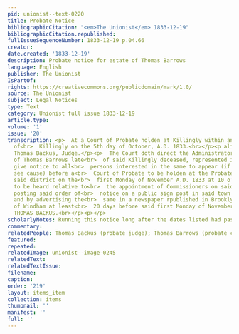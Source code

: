 ```yaml
---
pid: unionist--text-0220
title: Probate Notice
bibliographicCitation: "<em>The Unionist</em> 1833-12-19"
bibliographicCitation.republished: 
fullIssueSequenceNumber: 1833-12-19 p.04.66
creator: 
date.created: '1833-12-19'
description: Probate notice for estate of Thomas Barrows
language: English
publisher: The Unionist
IsPartOf: 
rights: https://creativecommons.org/publicdomain/mark/1.0/
source: The Unionist
subject: Legal Notices
type: Text
category: Unionist full issue 1833-12-19
article.type: 
volume: '1'
issue: '20'
transcription: <p>  At a Court of Probate holden at Killingly within and for the District
  of<br>  Killingly on the 5th day of October, A.D. 1833.<br></p><p align="center">Present
  Thomas Backus, Judge.</p><p>  The Court doth direct the Administrator of the estate
  of Thomas Barrows late<br>  of said Killingly deceased, represented insolvent, to
  give notice to all<br>  persons interested in the same to appear (if they shall
  see cause) before a<br>  Court of Probate to be holden at the Probate office in
  said district on the<br>  first Monday of November A.D. 1833 at 10 o’clock A.M.
  to be heard relative to<br>  the appointment of Commissioners on said estate, by
  posting said order of<br>  notice on a public sign post in said town of Killingly,
  and by advertising the<br>  same in a newspaper rpublished in Brooklyn in the County
  of Windham at least<br>  20 days before said first Monday of November.&nbsp;&nbsp;
  THOMAS BACKUS.<br></p><p></p>
scholarlyNotes: Running this notice long after the dates listed had passed - why?
commentary: 
relatedPeople: Thomas Backus (probate judge); Thomas Barrows (probate case)
featured: 
repeated: 
relatedImage: unionist--image-0245
relatedText: 
relatedTextIssue: 
filename: 
caption: 
order: '219'
layout: items_item
collection: items
thumbnail: ''
manifest: ''
full: ''
---
```

